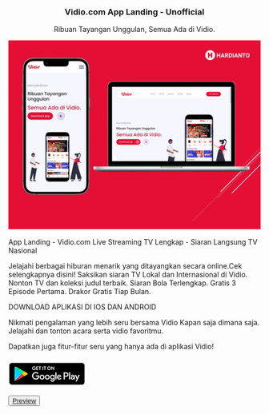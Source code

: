 <h3 align="center">Vidio.com App Landing - Unofficial</h3>
<p align="center">Ribuan Tayangan Unggulan, Semua Ada di Vidio.</p>
<img src="https://github.com/hardihardi/vidio.com/blob/master/assets/img/vidio.com.jpg" />
<p>App Landing - Vidio.com Live Streaming TV Lengkap - Siaran Langsung TV Nasional</p>
<p>Jelajahi berbagai hiburan menarik yang ditayangkan secara online.Cek selengkapnya disini! Saksikan siaran TV Lokal dan Internasional di Vidio. Nonton TV dan koleksi judul terbaik. Siaran Bola Terlengkap. Gratis 3 Episode Pertama. Drakor Gratis Tiap Bulan.</p>
<p>DOWNLOAD APLIKASI DI IOS DAN ANDROID</p>
<p>Nikmati pengalaman yang lebih seru bersama Vidio Kapan saja dimana saja. Jelajahi dan tonton acara serta vidio favoritmu.</p>
<p>Dapatkan juga fitur-fitur seru yang hanya ada di aplikasi Vidio!</p>
<h3 href="https://app.vidio.com/entrypoint-burgermenu"><img src="https://github.com/hardihardi/vidio.com/blob/master/assets/img/play%20store.png" /></h3>
<button type="button" class="btn btn-danger"><a href="https://vidiocom.netlify.app/">Preview</a></button>
